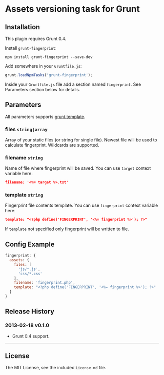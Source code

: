 # Assets versioning task for Grunt

## Installation

This plugin requires Grunt 0.4.

Install `grunt-fingerprint`:

```
npm install grunt-fingerprint --save-dev
```

Add somewhere in your `Gruntfile.js`:

```javascript
grunt.loadNpmTasks('grunt-fingerprint');
```

Inside your `Gruntfile.js` file add a section named `fingerprint`. See Parameters section below for details.


## Parameters

All parameters supports [grunt.template](https://github.com/cowboy/grunt/blob/master/docs/api_template.md). 

### files ```string|array```

Array of your static files (or string for single file). Newest file will be used to calculate fingerprint. Wildcards are supported.

### filename ```string```

Name of file where fingerprint will be saved. You can use `target` context variable here:

```json
filename: '<%= target %>.txt'
```

### template ```string```

Fingerprint file contents template. You can use `fingerprint` context variable here:

```json
template: "<?php define('FINGERPRINT', '<%= fingerprint %>'); ?>"
```

If `template` not specified only fingerprint will be written to file.


## Config Example

``` javascript
fingerprint: {
  assets: {
    files: [
      'js/*.js',
      'css/*.css'
    ],
    filename: 'fingerprint.php',
    template: "<?php define('FINGERPRINT', '<%= fingerprint %>'); ?>"
  }
}
```

## Release History

### 2013-02-18 v0.1.0

* Grunt 0.4 support.


---

## License

The MIT License, see the included `License.md` file.
